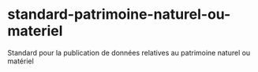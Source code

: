 # standard-patrimoine-naturel-ou-materiel
Standard pour la publication de données relatives au patrimoine naturel ou matériel
